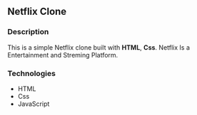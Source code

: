 ## Netflix Clone

### Description

This is a simple Netflix clone  built with **HTML**, **Css**. Netflix Is a Entertainment and Streming Platform.

### Technologies

- HTML
- Css
- JavaScript

